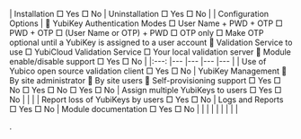  

|  Installation □ Yes □ No	|  Uninstallation □ Yes □ No	|  	|  Configuration Options	|   YubiKey Authentication Modes □ User Name + PWD + OTP
□ PWD + OTP
□ (User Name or OTP) + PWD
□ OTP only
□ Make OTP optional until a YubiKey is 
assigned to a user account
 Validation Service to use
□ YubiCloud Validation Service
□ Your local validation server
 Module enable/disable support □ Yes □ No	|
|:---:	|---	|---	|---	|---	|
| Use of Yubico open source validation 
client
□ Yes □ No 	|  YubiKey Management
 By site administrator
 By site users
 Self-provisioning support
□ Yes □ No
□ Yes □ No
□ Yes □ No	|  Assign multiple YubiKeys to users □ Yes □ No	|  	|  	|
|  Report loss of YubiKeys by users □ Yes □ No	|  Logs and Reports □ Yes □ No	|  Module documentation □ Yes □ No	|  	|  	|
|  	|  	|  	|  	|  	|

.
